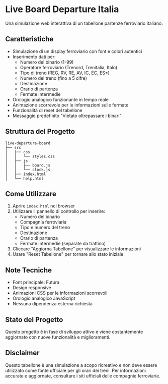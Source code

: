 # Live Board Departure Italia

Una simulazione web interattiva di un tabellone partenze ferroviario italiano.

## Caratteristiche

- Simulazione di un display ferroviario con font e colori autentici
- Inserimento dati per:
  - Numero del binario (1-99)
  - Operatore ferroviario (Trenord, Trenitalia, Italo)
  - Tipo di treno (REG, RV, RE, AV, IC, EC, ES*)
  - Numero del treno (fino a 5 cifre)
  - Destinazione
  - Orario di partenza
  - Fermate intermedie
- Orologio analogico funzionante in tempo reale
- Animazione scorrevole per le informazioni sulle fermate
- Funzionalità di reset del tabellone
- Messaggio predefinito "Vietato oltrepassare i binari"

## Struttura del Progetto

```
live-departure-board
├── src
│   ├── css
│   │   └── styles.css
│   ├── js
│   │   ├── board.js
│   │   └── clock.js
│   ├── index.html
│   └── help.html
```

## Come Utilizzare

1. Aprire `index.html` nel browser
2. Utilizzare il pannello di controllo per inserire:
   - Numero del binario
   - Compagnia ferroviaria
   - Tipo e numero del treno
   - Destinazione
   - Orario di partenza
   - Fermate intermedie (separate da trattino)
3. Cliccare "Aggiorna Tabellone" per visualizzare le informazioni
4. Usare "Reset Tabellone" per tornare allo stato iniziale

## Note Tecniche

- Font principale: Futura
- Design responsive
- Animazioni CSS per le informazioni scorrevoli
- Orologio analogico JavaScript
- Nessuna dipendenza esterna richiesta

## Stato del Progetto

Questo progetto è in fase di sviluppo attivo e viene costantemente aggiornato con nuove funzionalità e miglioramenti.

## Disclaimer

Questo tabellone è una simulazione a scopo ricreativo e non deve essere utilizzato come fonte ufficiale per gli orari dei treni. Per informazioni accurate e aggiornate, consultare i siti ufficiali delle compagnie ferroviarie.
